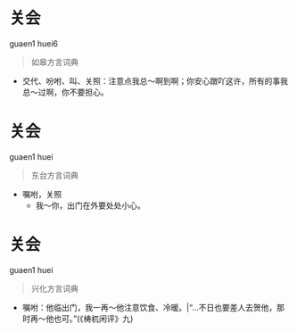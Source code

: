 # 关会
guaen1 huei6
> 如皋方言词典
- 交代、吩咐、叫、关照：注意点我总～啊到啊；你安心蹾吖这许，所有的事我总～过啊，你不要担心。

# 关会
guaen1 huei
> 东台方言词典
- 嘱咐，关照
  - 我～你，出门在外要处处小心。

# 关会
guaen1 huei
> 兴化方言词典
- 嘱咐：他临出门，我一再～他注意饮食、冷暖。|“…不日也要差人去贺他，那时再～他也可。”(《梼杌闲评》九)

